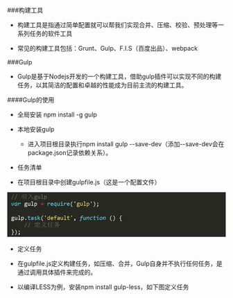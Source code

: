 ###构建工具

 * 构建工具是指通过简单配置就可以帮我们实现合并、压缩、校验、预处理等一系列任务的软件工具
 
 * 常见的构建工具包括：Grunt、Gulp、F.I.S（百度出品）、webpack 

###Gulp

 * Gulp是基于Nodejs开发的一个构建工具，借助gulp插件可以实现不同的构建任务，以其简洁的配置和卓越的性能成为目前主流的构建工具。
 

####Gulp的使用

 * 全局安装 npm install -g gulp

 * 本地安装gulp 
 
   * 进入项目根目录执行npm install gulp --save-dev（添加--save-dev会在package.json记录依赖关系）。
  
  
 *  任务清单
 
  * 在项目根目录中创建gulpfile.js（这是一个配置文件）
  

   ![](/assets/gulp.png)

 * 定义任务
 
  * 在gulpfile.js定义构建任务，如压缩、合并，Gulp自身并不执行任何任务，是通过调用具体插件来完成的。
  
  * 以编译LESS为例，安装npm install gulp-less，如下图定义任务


